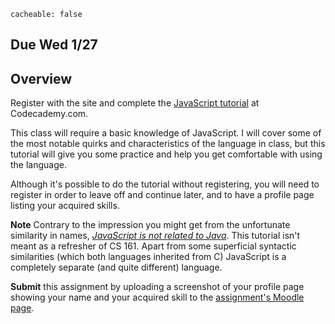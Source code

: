 ```
cacheable: false
```

## **Due Wed 1/27**

## Overview

Register with the site and complete the
  [JavaScript tutorial](https://www.codecademy.com/tracks/javascript) at Codecademy.com.

This class will require a basic knowledge of JavaScript. I will cover some of the most notable quirks and characteristics of the language in class, but this tutorial will give you some practice and help you get comfortable with using the language.  

Although it's possible to do the tutorial without registering, you will need to register in order to leave off and continue later, and to have a profile page listing your acquired skills.

**Note** Contrary to the impression you might get from the unfortunate similarity in names, [*JavaScript is not related to Java*](https://en.wikipedia.org/wiki/JavaScript#JavaScript_and_Java). This tutorial isn't meant as a refresher of CS 161. Apart from some superficial syntactic similarities (which both languages inherited from C) JavaScript is a completely separate (and quite different) language.  

**Submit** this assignment by uploading a screenshot of your profile page showing your name and your acquired skill to the [assignment's Moodle page](https://moodle.pugetsound.edu/moodle/mod/assign/view.php?id=308424).
